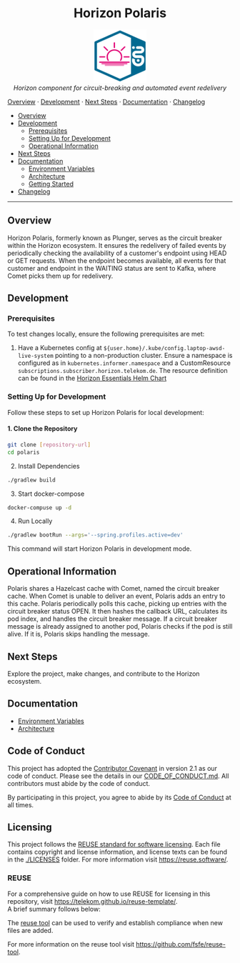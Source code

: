 <!--
Copyright 2024 Deutsche Telekom IT GmbH

SPDX-License-Identifier: Apache-2.0
-->

<h1 align="center">Horizon Polaris</h1>

<p align="center">
  <img src="docs/img/Horizon.svg" alt="polaris-logo" width="120px" height="120px"/>
  <br>
  <em>Horizon component for circuit-breaking and automated event redelivery</em>
  <br>
</p>
<p>
  <a href="#overview">Overview</a>
  ·
  <a href="#development">Development</a>
  ·
  <a href="#next-steps">Next Steps</a>
  ·
  <a href="#documentation">Documentation</a>
  ·
  <a href="#changelog">Changelog</a>
</p>

- [Overview](#overview)
- [Development](#development)
    - [Prerequisites](#prerequisites)
    - [Setting Up for Development](#setting-up-for-development)
    - [Operational Information](#operational-information)
- [Next Steps](#next-steps)
- [Documentation](#documentation)
    - [Environment Variables](docs/env-docs.md)
    - [Architecture](docs/architecture.md)
    - [Getting Started](docs/getting-started.md)
- [Changelog](#changelog)

<hr>

## Overview

Horizon Polaris, formerly known as Plunger, serves as the circuit breaker within the Horizon ecosystem. It ensures the redelivery of failed events by periodically checking the availability of a customer's endpoint using HEAD or GET requests. When the endpoint becomes available, all events for that customer and endpoint in the WAITING status are sent to Kafka, where Comet picks them up for redelivery.

## Development

### Prerequisites

To test changes locally, ensure the following prerequisites are met:

1. Have a Kubernetes config at `${user.home}/.kube/config.laptop-awsd-live-system` pointing to a non-production cluster.
   Ensure a namespace is configured as in `kubernetes.informer.namespace` and a CustomResource `subscriptions.subscriber.horizon.telekom.de`.
   The resource definition can be found in the [Horizon Essentials Helm Chart](https://gitlab.devops.telekom.de/dhei/teams/pandora/argocd-charts/horizon-3.0/essentials/-/tree/main?ref_type=heads)

### Setting Up for Development

Follow these steps to set up Horizon Polaris for local development:

#### 1. Clone the Repository

```bash
git clone [repository-url]
cd polaris
```

2. Install Dependencies
```bash
./gradlew build
```

3. Start docker-compose
```bash
docker-compuse up -d
```

4. Run Locally
```bash
./gradlew bootRun --args='--spring.profiles.active=dev'
```
This command will start Horizon Polaris in development mode.

## Operational Information
Polaris shares a Hazelcast cache with Comet, named the circuit breaker cache. When Comet is unable to deliver an event, Polaris adds an entry to this cache. Polaris periodically polls this cache, picking up entries with the circuit breaker status OPEN. It then hashes the callback URL, calculates its pod index, and handles the circuit breaker message. If a circuit breaker message is already assigned to another pod, Polaris checks if the pod is still alive. If it is, Polaris skips handling the message.

## Next Steps
Explore the project, make changes, and contribute to the Horizon ecosystem.

## Documentation
- [Environment Variables](docs/env-docs)
- [Architecture](docs/architecture.md)

[//]: # ([Getting Started]&#40;docs/getting-started&#41;)

## Code of Conduct

This project has adopted the [Contributor Covenant](https://www.contributor-covenant.org/) in version 2.1 as our code of conduct. Please see the details in our [CODE_OF_CONDUCT.md](CODE_OF_CONDUCT.md). All contributors must abide by the code of conduct.

By participating in this project, you agree to abide by its [Code of Conduct](./CODE_OF_CONDUCT.md) at all times.

## Licensing

This project follows the [REUSE standard for software licensing](https://reuse.software/).
Each file contains copyright and license information, and license texts can be found in the [./LICENSES](./LICENSES) folder. For more information visit https://reuse.software/.

### REUSE

For a comprehensive guide on how to use REUSE for licensing in this repository, visit https://telekom.github.io/reuse-template/.   
A brief summary follows below:

The [reuse tool](https://github.com/fsfe/reuse-tool) can be used to verify and establish compliance when new files are added.

For more information on the reuse tool visit https://github.com/fsfe/reuse-tool.